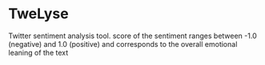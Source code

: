 # TweLyse
Twitter sentiment analysis tool.
score of the sentiment ranges between -1.0 (negative) and 1.0 (positive) and corresponds to the overall emotional leaning of the text
